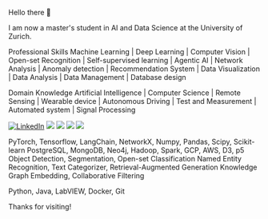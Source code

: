 Hello there 👋

I am now a master's student in AI and Data Science at the University of Zurich.

Professional Skills
Machine Learning | Deep Learning | Computer Vision | Open-set Recognition | Self-supervised learning | Agentic AI | Network Analysis | Anomaly detection | Recommendation System | Data Visualization | Data Analysis | Data Management | Database design

Domain Knowledge
Artificial Intelligence | Computer Science | Remote Sensing | Wearable device | Autonomous Driving | Test and Measurement | Automated system | Signal Processing

<p>
  <a href="https://www.linkedin.com/in/hyeongkyun-kaden-kim/"><img src="https://img.shields.io/badge/LinkedIn--_.svg?style=social&logo=linkedin" alt="LinkedIn"></a>
  <a href="#"><img src="https://img.shields.io/badge/PyTorch-Expert-_.svg?logo=pytorch"></a>
  <a href="#"><img src="https://img.shields.io/badge/TensorFlow-Expert-_.svg?logo=tensorflow"></a>
  <a href="#"><img src="https://img.shields.io/badge/LangChain-Enthusiast-_.svg?logo=kotlin"></a>
  <a href="#"><img src="https://img.shields.io/badge/Clean%20Code-Evangelist-_.svg"></a>
</p>

PyTorch, Tensorflow, LangChain, NetworkX, Numpy, Pandas, Scipy, Scikit-learn
PostgreSQL, MongoDB, Neo4j, Hadoop, Spark, GCP, AWS, D3, p5
Object Detection, Segmentation, Open-set Classification
Named Entity Recognition, Text Categorizer, Retrieval-Augmented Generation
Knowledge Graph Embedding, Collaborative Filtering

Python, Java, LabVIEW, Docker, Git

Thanks for visiting!
